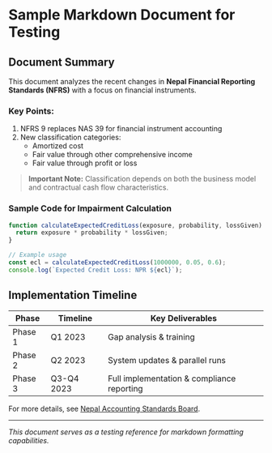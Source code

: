 # Sample Markdown Document for Testing

## Document Summary

This document analyzes the recent changes in **Nepal Financial Reporting Standards (NFRS)** with a focus on financial instruments.

### Key Points:

1. NFRS 9 replaces NAS 39 for financial instrument accounting
2. New classification categories:
   - Amortized cost
   - Fair value through other comprehensive income
   - Fair value through profit or loss

> **Important Note:** Classification depends on both the business model and contractual cash flow characteristics.

### Sample Code for Impairment Calculation

```javascript
function calculateExpectedCreditLoss(exposure, probability, lossGiven) {
  return exposure * probability * lossGiven;
}

// Example usage
const ecl = calculateExpectedCreditLoss(1000000, 0.05, 0.6);
console.log(`Expected Credit Loss: NPR ${ecl}`);
```

## Implementation Timeline

| Phase | Timeline | Key Deliverables |
|-------|----------|-----------------|
| Phase 1 | Q1 2023 | Gap analysis & training |
| Phase 2 | Q2 2023 | System updates & parallel runs |
| Phase 3 | Q3-Q4 2023 | Full implementation & compliance reporting |

For more details, see [Nepal Accounting Standards Board](https://www.asb.org.np).

---

*This document serves as a testing reference for markdown formatting capabilities.*
